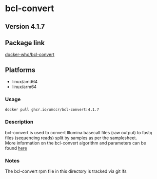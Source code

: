 # bcl-convert

## Version 4.1.7

## Package link
[docker-who/bcl-convert](https://github.com/umccr/docker-who/pkgs/container/bcl-convert)

## Platforms
* linux/amd64
* linux/arm64

### Usage

```bash
docker pull ghcr.io/umccr/bcl-convert:4.1.7
```


### Description

bcl-convert is used to convert Illumina basecall files (raw output) to fastq files (sequencing reads) split
by samples as per the samplesheet.  
More information on the bcl-convert algorithm and parameters can be found [here](https://sapac.support.illumina.com/sequencing/sequencing_software/bcl-convert.html)

### Notes

The bcl-convert rpm file in this directory is tracked via git lfs
